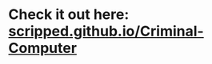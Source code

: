 # Check it out here: <a href="https://scripped.github.io/Criminal-Computer">scripped.github.io/Criminal-Computer</a>
